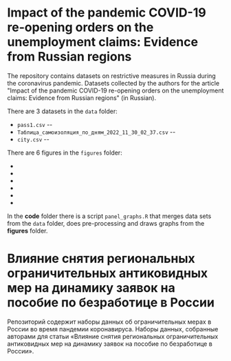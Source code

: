 # Impact of the pandemic COVID-19 re-opening orders on the unemployment claims: Evidence from Russian regions

The repository contains datasets on restrictive measures in Russia during the coronavirus pandemic. Datasets collected by the authors for the article "Impact of the pandemic COVID-19 re-opening orders on the unemployment claims: Evidence from Russian regions" (in Russian).

There are 3 datasets in the `data` folder:

- `pass1.csv` -- 
- `Таблица_самоизоляция_по_дням_2022_11_30_02_37.csv` -- 
- `city.csv` -- 

There are 6 figures in the `figures` folder:

-
-
-
-
-
-

In the **code** folder there is a script `panel_graphs.R` that merges data sets from the `data` folder, does pre-processing and draws graphs from the **figures** folder.


# Влияние снятия региональных ограничительных антиковидных мер на динамику заявок на пособие по безработице в России 

Репозиторий содержит наборы данных об ограничительных мерах в России во время пандемии коронавируса. Наборы данных, собранные авторами для статьи «Влияние снятия региональных ограничительных антиковидных мер на динамику заявок на пособие по безработице в России».

